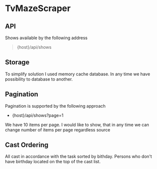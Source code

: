 # TvMazeScraper

## API
Shows available by the following address

>{host}/api/shows

## Storage
To simplify solution I used memory cache database. In any time we have possibility to database to another.

## Pagination

Pagination is supported by the following approach
* {host}/api/shows?page=1

We have 10 items per page. I would like to show, that in any time we can change number of items per page regardless source

## Cast Ordering
All cast in accordance with the task sorted by bithday. Persons who don't have birthday located on the top of the cast list.
